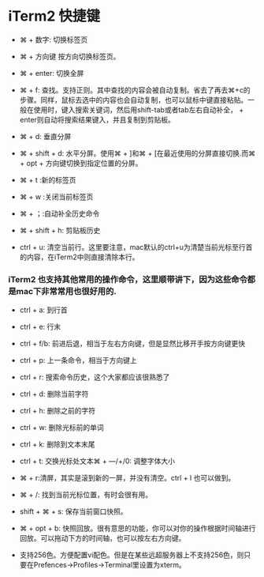 # iTerm2 快捷键
* ⌘ + 数字: 切换标签页

* ⌘ + 方向键 按方向切换标签页。

* ⌘ + enter: 切换全屏

* ⌘ + f: 查找。支持正则。其中查找的内容会被自动复制。省去了再去⌘+c的步骤。同样，鼠标去选中的内容也会自动复制，也可以鼠标中键直接粘贴。一般在使用时，键入搜索关键词，然后用shift-tab或者tab左右自动补全， + enter则自动将搜索结果键入，并且复制到剪贴板。

* ⌘ + d: 垂直分屏

* ⌘ + shift + d: 水平分屏。使用⌘ + ]和⌘ + [在最近使用的分屏直接切换.而⌘ + opt + 方向键切换到指定位置的分屏。

* ⌘ + t :新的标签页

* ⌘ + w :关闭当前标签页

* ⌘ + ；:自动补全历史命令

* ⌘ + shift + h: 剪贴板历史

* ctrl + u: 清空当前行。这里要注意，mac默认的ctrl+u为清楚当前光标至行首的内容，在iTerm2中则直接清除本行。

### iTerm2 也支持其他常用的操作命令，这里顺带讲下，因为这些命令都是mac下非常常用也很好用的.

* ctrl + a: 到行首

* ctrl + e: 行末

* ctrl + f/b: 前进后退，相当于左右方向键，但是显然比移开手按方向键更快

* ctrl + p: 上一条命令，相当于方向键上
 
*  ctrl + r: 搜索命令历史，这个大家都应该很熟悉了
 
*   ctrl + d: 删除当前字符
 
*  ctrl + h: 删除之前的字符
 
* ctrl + w: 删除光标前的单词
 
* ctrl + k: 删除到文本末尾
 
* ctrl + t: 交换光标处文本⌘ + —/+/0: 调整字体大小

* ⌘ + r:清屏，其实是滚到新的一屏，并没有清空。ctrl + l 也可以做到。

* ⌘ + /: 找到当前光标位置，有时会很有用。
 
* shift + ⌘ + s: 保存当前窗口快照。

* ⌘ + opt + b: 快照回放。很有意思的功能，你可以对你的操作根据时间轴进行回放。可以拖动下方的时间轴，也可以按左右方向键。

* 支持256色。方便配置vi配色。但是在某些远超服务器上不支持256色，则只要在Prefences->Profiles->Terminal里设置为xterm。
